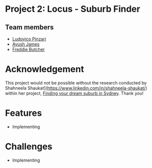 # Project 2: Locus - Suburb Finder

## Team members
- [Ludovico Pinzari](https://github.com/lpinzari)
- [Ayush James](https://github.com/iwishjames)
- [Freddie Butcher](https://github.com/freddiebutcher)


# Acknowledgement
This project would not be possible without the research conducted by Shahneela Shaukat](https://www.linkedin.com/in/shahneela-shaukat/) within her project, [Finding your dream suburb in Sydney](http://res.cloudinary.com/general-assembly-profiles/image/upload/v1550727233/wlmhp4pbnl5rxupkfzrn.pdf).
Thank you!


# Features
- Implementing

# Challenges
- Implementing
